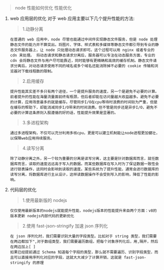 > node 性能如何优化
> 性能优化

1.  web 应用层的优化 对于 web 应用主要以下几个提升性能的方法:

    > 1.动静分离

        在普通的 web 应用中，node 尽管也能通过中间件实现静态文件服务，但是 node 处理静态文件的能力并不算突出。将图片、字体、样式表和多媒体等静态文件都引导到专业的静态文件服务器上，让 node 只处理动态请求即可。这个过程可以用 nginx 或者专业的 cdn 来处理。 将动态请求和静态请求分离后，服务器可以专注在动态服务方面，专业的 cdn 会将静态文件与用户尽可能靠近，同时能够有更精确和高效的缓存机制。静态文件请求分离后，对动态请求使用不同的域名或多个域名还能消除掉不必要的 cookie 传输和浏览器对下载线程数的限制。

    > 2.启用缓存

        提升性能其实差不多只有两个途径，一个是提升服务的速度，另一个是避免不必要的计算。前者提升的性能在海量流量面前终有瓶颈，但后者却能在访问量越大收益越多。避免不必要的计算，应用场景最多的就是缓存。尽管同步I/O在cpu等待时浪费的时间较为严重，但是在缓存的帮助下，却能消减同步I/O带来的时间浪费。但不管是同步还是异步I/O，避免不必要的计算这条原则入股遵循的好的话，性能提升效果是显著的。

    > 3.多进程架构

        通过多进程架构，不仅可以充分利用多核cpu，更是可以建立机制能让node进程更加健壮，以保障web应用持续服务。

    > 4.读写分离

        除了动静分离之外，另一个较为重要的分离是读写分离，这主要是针对数据库而言，就任数据库而言，读取的速度远远高于写入的数据。而某些数据库在写入时为了保证数据一致性会进行锁表操作，这同时会影响到读取的速度。某些系统为了提升性能，通常会进行数据库的读写分离，将数据库进行主从设计，这样读数据操作不会受到写入的影响，降低了性能的影响。

2.  代码层的优化

    > 1.使用最新版的 nodejs

        仅仅使用最新版本的nodejs就能提升性能，nodejs版本的性能提升来自两个方面：v8的版本更新 nodejs内部代码的更新优化

    > 2.使用 fast-json-stringify 加速 json 序列化

        在 json 序列化时，我们需要识别大量的字段类型。比如对于 string 类型，我们需要在两边都加下",对于数组类型，我们需要遍历数组，把每个对象序列化后，用,隔开，然后在两边加上[ ]
        如果已经提前通过 Schema 知道每个字段的类型，那么就不需要遍历、识别字段类型，而且可以直接用序列化对应的字段，这就大大减少了计算开销，这就是 fast-json-stringify 的原理
